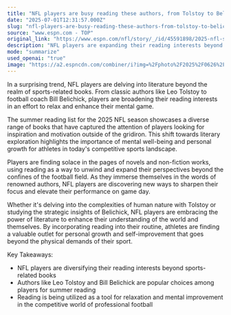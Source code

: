 ```yaml
---
title: "NFL players are busy reading these authors, from Tolstoy to Belichick"
date: "2025-07-01T12:31:57.000Z"
slug: "nfl-players-are-busy-reading-these-authors-from-tolstoy-to-belichick"
source: "www.espn.com - TOP"
original_link: "https://www.espn.com/nfl/story/_/id/45591898/2025-nfl-season-summer-reading-list"
description: "NFL players are expanding their reading interests beyond sports-related books to include works by classic authors like Leo Tolstoy and football coach Bill Belichick. This shift towards literary exploration is seen as a way for players to relax and enhance their mental game in preparation for the upcoming NFL season. The summer reading list for the 2025 season reflects a diverse range of books that have captured the attention of players seeking inspiration and motivation outside of the football field.  By immersing themselves in novels and non-fiction works, NFL players are finding solace and using reading as a way to unwind and broaden their perspectives. This trend highlights the importance of mental well-being and personal growth for athletes in today's competitive sports landscape. As players delve into the complexities of human nature with Tolstoy or study the strategic insights of Belichick, they are discovering new ways to sharpen their focus and elevate their performance on game day.  Incorporating reading into their routine, NFL players are embracing the power of literature to enhance their understanding of the world and themselves. By utilizing reading as a tool for relaxation and mental improvement, athletes are finding a valuable outlet for personal growth and self-improvement that goes beyond the physical demands of their sport. This trend underscores the evolving approach to holistic athlete development in professional football."
mode: "summarize"
used_openai: "true"
image: "https://a2.espncdn.com/combiner/i?img=%2Fphoto%2F2025%2F0626%2Fr1511682_1296x729_16%2D9.jpg"
---
```


In a surprising trend, NFL players are delving into literature beyond the realm of sports-related books. From classic authors like Leo Tolstoy to football coach Bill Belichick, players are broadening their reading interests in an effort to relax and enhance their mental game.

The summer reading list for the 2025 NFL season showcases a diverse range of books that have captured the attention of players looking for inspiration and motivation outside of the gridiron. This shift towards literary exploration highlights the importance of mental well-being and personal growth for athletes in today's competitive sports landscape.

Players are finding solace in the pages of novels and non-fiction works, using reading as a way to unwind and expand their perspectives beyond the confines of the football field. As they immerse themselves in the words of renowned authors, NFL players are discovering new ways to sharpen their focus and elevate their performance on game day.

Whether it's delving into the complexities of human nature with Tolstoy or studying the strategic insights of Belichick, NFL players are embracing the power of literature to enhance their understanding of the world and themselves. By incorporating reading into their routine, athletes are finding a valuable outlet for personal growth and self-improvement that goes beyond the physical demands of their sport.

Key Takeaways:
- NFL players are diversifying their reading interests beyond sports-related books
- Authors like Leo Tolstoy and Bill Belichick are popular choices among players for summer reading
- Reading is being utilized as a tool for relaxation and mental improvement in the competitive world of professional football